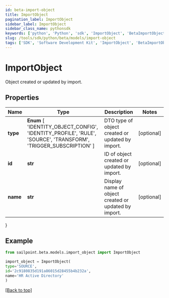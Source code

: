 ```yaml
---
id: beta-import-object
title: ImportObject
pagination_label: ImportObject
sidebar_label: ImportObject
sidebar_class_name: pythonsdk
keywords: ['python', 'Python', 'sdk', 'ImportObject', 'BetaImportObject'] 
slug: /tools/sdk/python/beta/models/import-object
tags: ['SDK', 'Software Development Kit', 'ImportObject', 'BetaImportObject']
---
```


# ImportObject

Object created or updated by import.

## Properties

Name | Type | Description | Notes
------------ | ------------- | ------------- | -------------
**type** |  **Enum** [  'IDENTITY_OBJECT_CONFIG',    'IDENTITY_PROFILE',    'RULE',    'SOURCE',    'TRANSFORM',    'TRIGGER_SUBSCRIPTION' ] | DTO type of object created or updated by import. | [optional] 
**id** | **str** | ID of object created or updated by import. | [optional] 
**name** | **str** | Display name of object created or updated by import. | [optional] 
}

## Example

```python
from sailpoint.beta.models.import_object import ImportObject

import_object = ImportObject(
type='SOURCE',
id='2c9180835d191a86015d28455b4b232a',
name='HR Active Directory'
)

```
[[Back to top]](#) 

